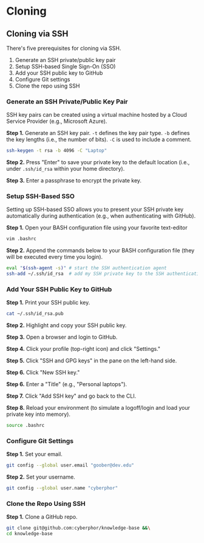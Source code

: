 # Cloning
## Cloning via SSH
There's five prerequisites for cloning via SSH. 
1. Generate an SSH private/public key pair
2. Setup SSH-based Single Sign-On (SSO)
3. Add your SSH public key to GitHub
4. Configure Git settings
5. Clone the repo using SSH

### Generate an SSH Private/Public Key Pair
SSH key pairs can be created using a virtual machine hosted by a Cloud Service Provider (e.g., Microsoft Azure).  

**Step 1.** Generate an SSH key pair.  `-t` defines the key pair type. `-b` defines the key lengths (i.e., the number of bits). `-C` is used to include a comment.   
```bash
ssh-keygen -t rsa -b 4096 -C "Laptop"
```

**Step 2.** Press "Enter" to save your private key to the default location (i.e., under `.ssh/id_rsa` within your home directory).  
  
**Step 3.** Enter a passphrase to encrypt the private key.  

### Setup SSH-Based SSO
Setting up SSH-based SSO allows you to present your SSH private key automatically during authentication (e.g., when authenticating with GitHub).

**Step 1.** Open your BASH configuration file using your favorite text-editor
```bash
vim .bashrc
```

**Step 2.** Append the commands below to your BASH configuration file (they will be executed every time you login).
```bash
eval "$(ssh-agent -s)" # start the SSH authentication agent
ssh-add ~/.ssh/id_rsa  # add my SSH private key to the SSH authentication agent
```

### Add Your SSH Public Key to GitHub
**Step 1.** Print your SSH public key.
```bash
cat ~/.ssh/id_rsa.pub
```

**Step 2.** Highlight and copy your SSH public key.  

**Step 3.** Open a browser and login to GitHub.  

**Step 4.** Click your profile (top-right icon) and click "Settings."  

**Step 5.** Click "SSH and GPG keys" in the pane on the left-hand side.  

**Step 6.** Click "New SSH key."  

**Step 6.** Enter a "Title" (e.g., "Personal laptops").  

**Step 7.** Click "Add SSH key" and go back to the CLI.

**Step 8.** Reload your environment (to simulate a logoff/login and load your private key into memory).
```bash
source .bashrc
```

### Configure Git Settings
**Step 1.** Set your email.
```bash
git config --global user.email "goober@dev.edu"
```

**Step 2.** Set your username.
```bash
git config --global user.name "cyberphor"
```

### Clone the Repo Using SSH
**Step 1.** Clone a GitHub repo.
```bash
git clone git@github.com:cyberphor/knowledge-base &&\
cd knowledge-base
```
